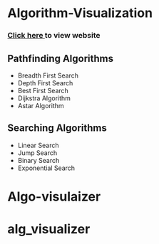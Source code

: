 # Algorithm-Visualization

### <a href = "https://62a7149011291e25e2755905--profound-malabi-fe4e94.netlify.app/"> Click here </a> to view website

## Pathfinding Algorithms

* Breadth First Search
* Depth First Search
* Best First Search
* Dijkstra Algorithm
* Astar Algorithm

## Searching Algorithms

* Linear Search
* Jump Search
* Binary Search
* Exponential Search
# Algo-visulaizer
# alg_visualizer
